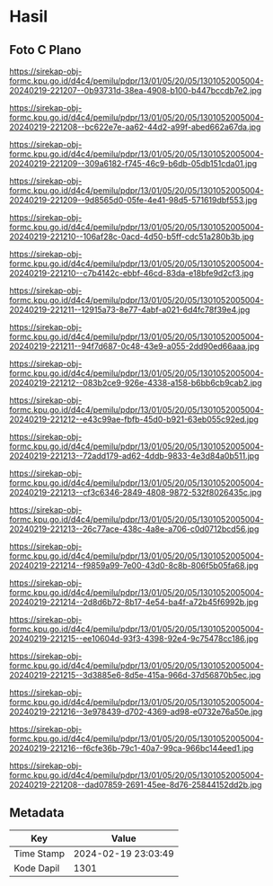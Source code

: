 # Hasil

## Foto C Plano

https://sirekap-obj-formc.kpu.go.id/d4c4/pemilu/pdpr/13/01/05/20/05/1301052005004-20240219-221207--0b93731d-38ea-4908-b100-b447bccdb7e2.jpg

https://sirekap-obj-formc.kpu.go.id/d4c4/pemilu/pdpr/13/01/05/20/05/1301052005004-20240219-221208--bc622e7e-aa62-44d2-a99f-abed662a67da.jpg

https://sirekap-obj-formc.kpu.go.id/d4c4/pemilu/pdpr/13/01/05/20/05/1301052005004-20240219-221209--309a6182-f745-46c9-b6db-05db151cda01.jpg

https://sirekap-obj-formc.kpu.go.id/d4c4/pemilu/pdpr/13/01/05/20/05/1301052005004-20240219-221209--9d8565d0-05fe-4e41-98d5-571619dbf553.jpg

https://sirekap-obj-formc.kpu.go.id/d4c4/pemilu/pdpr/13/01/05/20/05/1301052005004-20240219-221210--106af28c-0acd-4d50-b5ff-cdc51a280b3b.jpg

https://sirekap-obj-formc.kpu.go.id/d4c4/pemilu/pdpr/13/01/05/20/05/1301052005004-20240219-221210--c7b4142c-ebbf-46cd-83da-e18bfe9d2cf3.jpg

https://sirekap-obj-formc.kpu.go.id/d4c4/pemilu/pdpr/13/01/05/20/05/1301052005004-20240219-221211--12915a73-8e77-4abf-a021-6d4fc78f39e4.jpg

https://sirekap-obj-formc.kpu.go.id/d4c4/pemilu/pdpr/13/01/05/20/05/1301052005004-20240219-221211--94f7d687-0c48-43e9-a055-2dd90ed66aaa.jpg

https://sirekap-obj-formc.kpu.go.id/d4c4/pemilu/pdpr/13/01/05/20/05/1301052005004-20240219-221212--083b2ce9-926e-4338-a158-b6bb6cb9cab2.jpg

https://sirekap-obj-formc.kpu.go.id/d4c4/pemilu/pdpr/13/01/05/20/05/1301052005004-20240219-221212--e43c99ae-fbfb-45d0-b921-63eb055c92ed.jpg

https://sirekap-obj-formc.kpu.go.id/d4c4/pemilu/pdpr/13/01/05/20/05/1301052005004-20240219-221213--72add179-ad62-4ddb-9833-4e3d84a0b511.jpg

https://sirekap-obj-formc.kpu.go.id/d4c4/pemilu/pdpr/13/01/05/20/05/1301052005004-20240219-221213--cf3c6346-2849-4808-9872-532f8026435c.jpg

https://sirekap-obj-formc.kpu.go.id/d4c4/pemilu/pdpr/13/01/05/20/05/1301052005004-20240219-221213--26c77ace-438c-4a8e-a706-c0d0712bcd56.jpg

https://sirekap-obj-formc.kpu.go.id/d4c4/pemilu/pdpr/13/01/05/20/05/1301052005004-20240219-221214--f9859a99-7e00-43d0-8c8b-806f5b05fa68.jpg

https://sirekap-obj-formc.kpu.go.id/d4c4/pemilu/pdpr/13/01/05/20/05/1301052005004-20240219-221214--2d8d6b72-8b17-4e54-ba4f-a72b45f6992b.jpg

https://sirekap-obj-formc.kpu.go.id/d4c4/pemilu/pdpr/13/01/05/20/05/1301052005004-20240219-221215--ee10604d-93f3-4398-92e4-9c75478cc186.jpg

https://sirekap-obj-formc.kpu.go.id/d4c4/pemilu/pdpr/13/01/05/20/05/1301052005004-20240219-221215--3d3885e6-8d5e-415a-966d-37d56870b5ec.jpg

https://sirekap-obj-formc.kpu.go.id/d4c4/pemilu/pdpr/13/01/05/20/05/1301052005004-20240219-221216--3e978439-d702-4369-ad98-e0732e76a50e.jpg

https://sirekap-obj-formc.kpu.go.id/d4c4/pemilu/pdpr/13/01/05/20/05/1301052005004-20240219-221216--f6cfe36b-79c1-40a7-99ca-966bc144eed1.jpg

https://sirekap-obj-formc.kpu.go.id/d4c4/pemilu/pdpr/13/01/05/20/05/1301052005004-20240219-221208--dad07859-2691-45ee-8d76-25844152dd2b.jpg


## Metadata

| Key        | Value               |
| ---------- | ------------------- |
| Time Stamp | 2024-02-19 23:03:49 |
| Kode Dapil | 1301                |



